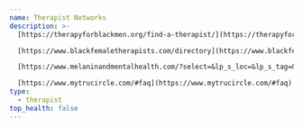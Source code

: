 ```yaml
---
name: Therapist Networks
description: >-
  [https://therapyforblackmen.org/find-a-therapist/](https://therapyforblackmen.org/find-a-therapist/)  

  [https://www.blackfemaletherapists.com/directory](https://www.blackfemaletherapists.com/directory)  

  [https://www.melaninandmentalhealth.com/?select=&lp_s_loc=&lp_s_tag=&lp_s_cat=&s=home&post_type=listing](https://www.melaninandmentalhealth.com/?select=&lp_s_loc=&lp_s_tag=&lp_s_cat=&s=home&post_type=listing)  

  [https://www.mytrucircle.com/#faq](https://www.mytrucircle.com/#faq)  
type:
  - therapist
top_health: false
---
```

